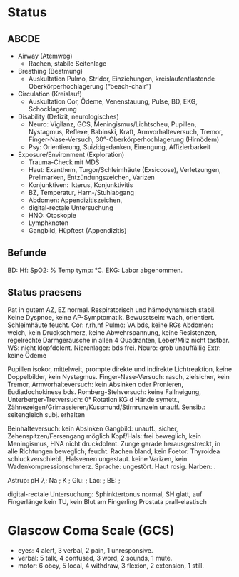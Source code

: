 # Status

## ABCDE

- Airway (Atemweg) 
	- Rachen, stabile Seitenlage
- Breathing (Beatmung) 
	- Auskultation Pulmo, Stridor, Einziehungen, kreislaufentlastende Oberkörperhochlagerung (“beach-chair”)
- Circulation (Kreislauf) 
	- Auskultation Cor, Ödeme, Venenstauung, Pulse, BD, EKG, Schocklagerung
- Disability (Defizit, neurologisches) 
	- Neuro: Vigilanz, GCS, Meningismus/Lichtscheu, Pupillen, Nystagmus, Reflexe, 	  Babinski, Kraft, Armvorhalteversuch, Tremor, Finger-Nase-Versuch, 30°-Oberkörperhochlagerung (Hirnödem)
	- Psy: Orientierung, Suizidgedanken, Einengung, Affizierbarkeit
- Exposure/Environment (Exploration) 
	- Trauma-Check mit MDS
	- Haut: Exanthem, Turgor/Schleimhäute (Exsiccose), Verletzungen, 	  Prellmarken, Entzündungszeichen, Varizen
	- Konjunktiven: Ikterus, Konjunktivitis
	- BZ, Temperatur, Harn-/Stuhlabgang
	- Abdomen: Appendizitiszeichen, 
	- digital-rectale Untersuchung
	- HNO: Otoskopie
	- Lymphknoten
	- Gangbild, Hüpftest (Appendizitis)


<!-- 
HNO-Inspektion: Otoskopie, Nase, Mund/ Rachen, LK-Status• Auskultation u. Perkussion Cor u. Pulmo• Augeninspektion  gerötete Konjunktiven? (DD Masern)• Gelenke  Schmerzen? Rötung?• Abdomen  Hepatosplenomegalie?• Haut  Exanthem? (DD Masern, Scharlach)• Neuro  Meningismus? Lichtscheu? Kopfschmerzen?
 
 Allgemein: AZ? Hautturgor/ Schleimhäute, Fieber messen, RR/Puls• HNO-Inspektion: Otoskopie, Nase, Mund/ Rachen, LK-Status• Auskultation u. Perkussion Cor u. Pulmo• Augeninspektion  gerötete Konjunktiven? (DD Masern)• Gelenke  Schmerzen? Rötung?• Abdomen  Hepatosplenomegalie?• Haut  Exanthem? (DD Masern, Scharlach)• Neuro  Meningismus? Lichtscheu? Kopfschmerzen?
Palpation, Perkussion des Abdomenso Abwehrspannung (Defence bei Peritonitis)o Druckschmerz am McBurney-Punkt, Lanz-Punkto Blumbergzeichen: Kontralateraler Loslassschmerzo Psoasdehnungsschmerz: Schmerz im rechten Unterbauch bei Anheben desgestreckten Beines in Rückenlageo Rovsing-Zeichen: retrogrades Ausstreichen des Kolonrahmens Dehnungsschmerz im Zökalbereich (selten)o Hüpftest: Schmerz im rechten UB beim Hüpfen auf einem Bein
gynäkologische Untersuchung (Portioschiebeschmerz, Spiegeleinstellung#
LK-Status inguinal, KS Nierenlager
• Harn incl. SS-Test
Neuro-Status (Meningismus, Hirndruckzeichen, Pupillen, Hirnnervenausfälle,Halbseitenzeichen, Vigilanz, Mimik, Sensibilität)
Zungenbiß? Dehydratation? Anämie?
Weber: Stimmgabel Stirnmitte → gesund – Ton im Mitte Rinne: Stimmgabel vor Ohr od. am Mastoid besser gehört?o Pos: vor Ohr besser gehört = gesund od. Innenohrschwerhörigkeito Neg: vor Ohr leiser = Mittelohrschwerhörigkeit
PNP, Vibrationssinns
Somatischer StatusNeurologisch: Motorik, Sensibilität, Durchblutung, Reflexe, Kraft, Zehen- Wadengang,Nervendruckmantel, Diadochokinese, Visus (ev. Augenarzt: Ausschluß Neuritis n. optici)Internistisch: Cor/Pulmo (RR, Puls, EKG), Wadendruckschmerz, Beinödeme
Gangbild
Druckschmerz, Krepitation
Schwellung, Ödem, Überwärmung? Verletzungszeichen? Hämatome? Farbe (Blässe, Zyanose, Rötung)Haltung: Muskelatrophien?, Muskelfaszikulationen?
 
 -->
 
## Befunde

BD: 
Hf: 
SpO2: %
Temp tymp: °C.
EKG: 
Labor abgenommen.

## Status praesens

Pat in gutem AZ, EZ normal.
Respiratorisch und hämodynamisch stabil.
Keine Dyspnoe, keine AP-Symptomatik.
Bewusstsein: wach, orientiert.
Schleimhäute feucht.
Cor: r,rh,nf
Pulmo: VA bds, keine RGs
Abdomen: weich, kein Druckschmerz, keine Abwehrspannung, keine Resistenzen,
regelrechte Darmgeräusche in allen 4 Quadranten, Leber/Milz nicht tastbar.
WS: nicht klopfdolent.
Nierenlager: bds frei.
Neuro: grob unauffällig
Extr: keine Ödeme

Pupillen isokor, mittelweit, prompte direkte und indirekte Lichtreaktion, keine Doppelbilder, kein Nystagmus.
Finger-Nase-Versuch: rasch, zielsicher, kein Tremor, Armvorhalteversuch: kein Absinken oder Pronieren, Eudiadochokinese bds.
Romberg-Stehversuch: keine Fallneigung, Unterberger-Tretversuch: 0° Rotation
KG d Hände symetr., Zähnezeigen/Grimassieren/Kussmund/Stirnrunzeln unauff.
Sensib.: seitengleich subj. erhalten

Beinhalteversuch: kein Absinken
Gangbild: unauff., sicher, Zehenspitzen/Fersengang möglich
Kopf/Hals: frei beweglich, kein Meningismus, HNA nicht druckdolent.
Zunge gerade herausgestreckt, in alle Richtungen beweglich; feucht.
Rachen bland, kein Foetor.
Thyroidea schluckverschiebl., Halsvenen ungestaut.
keine Varizen, kein Wadenkompressionschmerz.
Sprache: ungestört.
Haut rosig.
Narben: .

Astrup: pH 7,; Na ; K ; Glu: ; Lac: ; BE: ;

digital-rectale Untersuchung: Sphinktertonus normal, SH glatt, auf Fingerlänge kein TU, kein Blut am Fingerling
Prostata prall-elastisch

# Glascow Coma Scale (GCS)

- eyes: 4 alert, 3 verbal, 2 pain, 1 unresponsive.
- verbal: 5 talk, 4 confused, 3 word, 2 sounds, 1 mute.
- motor: 6 obey, 5 local, 4 withdraw, 3 flexion, 2 extension, 1 still.
